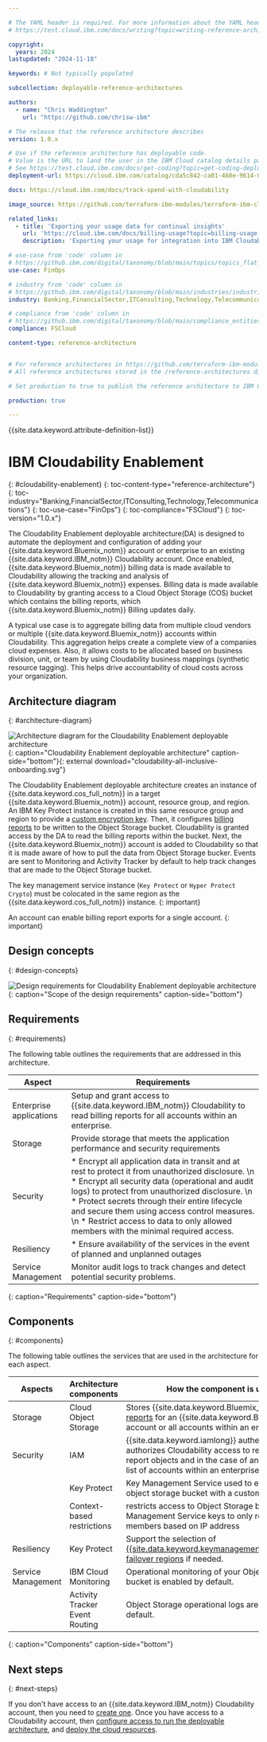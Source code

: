 ```yaml
---

# The YAML header is required. For more information about the YAML header, see
# https://test.cloud.ibm.com/docs/writing?topic=writing-reference-architectures

copyright:
  years: 2024
lastupdated: "2024-11-18"

keywords: # Not typically populated

subcollection: deployable-reference-architectures

authors:
  - name: "Chris Waddington"
    url: "https://github.com/chrisw-ibm"

# The release that the reference architecture describes
version: 1.0.x

# Use if the reference architecture has deployable code.
# Value is the URL to land the user in the IBM Cloud catalog details page for the deployable architecture.
# See https://test.cloud.ibm.com/docs/get-coding?topic=get-coding-deploy-button
deployment-url: https://cloud.ibm.com/catalog/cda5c842-ca01-468e-9614-0be561a792dc/architecture/deploy-arch-ibm-cloudability-1b3dcf22-f451-4443-b885-01ba1847443c-global

docs: https://cloud.ibm.com/docs/track-spend-with-cloudability

image_source: https://github.com/terraform-ibm-modules/terraform-ibm-cloudability-onboarding/blob/main/reference-architectures/cloudability-all-inclusive-onboarding.svg

related_links:
  - title: 'Exporting your usage data for continual insights'
    url: 'https://cloud.ibm.com/docs/billing-usage?topic=billing-usage-exporting-your-usage'
    description: 'Exporting your usage for integration into IBM Cloudability.'

# use-case from 'code' column in
# https://github.ibm.com/digital/taxonomy/blob/main/topics/topics_flat_list.csv
use-case: FinOps

# industry from 'code' column in
# https://github.ibm.com/digital/taxonomy/blob/main/industries/industries_flat_list.csv
industry: Banking,FinancialSector,ITConsulting,Technology,Telecommunications

# compliance from 'code' column in
# https://github.ibm.com/digital/taxonomy/blob/main/compliance_entities/compliance_entities_flat_list.csv
compliance: FSCloud

content-type: reference-architecture


# For reference architectures in https://github.com/terraform-ibm-modules only.
# All reference architectures stored in the /reference-architectures directory

# Set production to true to publish the reference architecture to IBM Cloud docs.

production: true

---
```



{{site.data.keyword.attribute-definition-list}}



# IBM Cloudability Enablement
{: #cloudability-enablement}
{: toc-content-type="reference-architecture"}
{: toc-industry="Banking,FinancialSector,ITConsulting,Technology,Telecommunications"}
{: toc-use-case="FinOps"}
{: toc-compliance="FSCloud"}
{: toc-version="1.0.x"}



The Cloudability Enablement deployable architecture(DA) is designed to automate the deployment and configuration of adding your {{site.data.keyword.Bluemix_notm}} account or enterprise to an existing {{site.data.keyword.IBM_notm}} Cloudability account. Once enabled, {{site.data.keyword.Bluemix_notm}} billing data is made available to Cloudability allowing the tracking and analysis of {{site.data.keyword.Bluemix_notm}} expenses. Billing data is made available to Cloudability by granting access to a Cloud Object Storage (COS) bucket which contains the billing reports, which {{site.data.keyword.Bluemix_notm}} Billing updates daily.

A typical use case is to aggregate billing data from multiple cloud vendors or multiple {{site.data.keyword.Bluemix_notm}} accounts within Cloudability. This aggregation helps create a complete view of a companies cloud expenses. Also, it allows costs to be allocated based on business division, unit, or team by using Cloudability business mappings (synthetic resource tagging). This helps drive accountability of cloud costs across your organization.



## Architecture diagram
{: #architecture-diagram}

![Architecture diagram for the Cloudability Enablement deployable architecture](cloudability-all-inclusive-onboarding.svg "Architecture diagram for the Cloudability Enablement deployable architecture") {: caption="Cloudability Enablement deployable architecture" caption-side="bottom"}{: external download="cloudability-all-inclusive-onboarding.svg"}

The Cloudability Enablement deployable architecture creates an instance of {{site.data.keyword.cos_full_notm}} in a target {{site.data.keyword.Bluemix_notm}} account, resource group, and region. An IBM Key Protect instance is created in this same resource group and region to provide a [custom encryption key](/docs/key-protect?topic=key-protect-integrate-cos). Then, it configures [billing reports](/docs/account?topic=account-exporting-your-usage&interface=ui#enable-export-usage) to be written to the Object Storage bucket. Cloudability is granted access by the DA to read the billing reports within the bucket. Next, the {{site.data.keyword.Bluemix_notm}} account is added to Cloudability so that it is made aware of how to pull the data from Object Storage bucker. Events are sent to Monitoring and Activity Tracker by default to help track changes that are made to the Object Storage bucket.

The key management service instance (`Key Protect` or `Hyper Protect Crypto`) must be colocated in the same region as the {{site.data.keyword.cos_full_notm}} instance.
{: important}

An account can enable billing report exports for a single account.
{: important}

## Design concepts
{: #design-concepts}

![Design requirements for Cloudability Enablement deployable architecture](heat-map.svg "Design requirements"){: caption="Scope of the design requirements" caption-side="bottom"}


## Requirements
{: #requirements}

The following table outlines the requirements that are addressed in this architecture.

| Aspect | Requirements |
| -------------- | -------------- |
| Enterprise applications | Setup and grant access to {{site.data.keyword.IBM_notm}} Cloudability to read billing reports for all accounts within an enterprise. |
| Storage            | Provide storage that meets the application performance and security requirements |
| Security           | * Encrypt all application data in transit and at rest to protect it from unauthorized disclosure. \n * Encrypt all security data (operational and audit logs) to protect from unauthorized disclosure. \n * Protect secrets through their entire lifecycle and secure them using access control measures. \n * Restrict access to data to only allowed members with the minimal required access. |
| Resiliency         | * Ensure availability of the services in the event of planned and unplanned outages |
| Service Management | Monitor audit logs to track changes and detect potential security problems. |
{: caption="Requirements" caption-side="bottom"}

## Components
{: #components}

The following table outlines the services that are used in the architecture for each aspect.

| Aspects | Architecture components | How the component is used |
| -------------- | -------------- | -------------- |
| Storage | Cloud Object Storage | Stores {{site.data.keyword.Bluemix_notm}} [billing reports](/docs/account?topic=account-exporting-your-usage&interface=ui#storing-usage-data) for an {{site.data.keyword.Bluemix_notm}} account or all accounts within an enterprise |
| Security | IAM | {{site.data.keyword.iamlong}} authenticates and authorizes Cloudability access to read the billing report objects and in the case of an enterprise, the list of accounts within an enterprise. |
|  | Key Protect | Key Management Service used to encrypt the object storage bucket with a custom key |
|  | Context-based restrictions | restricts access to Object Storage bucket and Key Management Service keys to only required members based on IP address |
| Resiliency | Key Protect | Support the selection of [{{site.data.keyword.keymanagementserviceshort}} failover regions](/docs/key-protect?topic=key-protect-ha-dr#availability) if needed. |
| Service Management | IBM Cloud Monitoring | Operational monitoring of your Object Storage bucket is enabled by default. |
|  | Activity Tracker Event Routing | Object Storage operational logs are enabled by default. |
{: caption="Components" caption-side="bottom"}



## Next steps
{: #next-steps}

If you don't have access to an {{site.data.keyword.IBM_notm}} Cloudability account, then you need to [create one](/docs/track-spend-with-cloudability?topic=track-spend-with-cloudability-accessing-cloudability). Once you have access to a Cloudability account, then [configure access to run the deployable architecture](/docs/track-spend-with-cloudability?topic=track-spend-with-cloudability-planning), and [deploy the cloud resources](/docs/track-spend-with-cloudability?topic=track-spend-with-cloudability-deploy-cloud).

